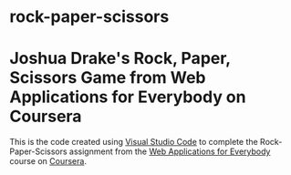 # rock-paper-scissors
<h1>Joshua Drake's Rock, Paper, Scissors Game from Web Applications for Everybody on Coursera</h1>
This is the code created using <a href="https://visualstudio.microsoft.com/downloads/">Visual Studio Code</a> to complete the Rock-Paper-Scissors assignment from the <a href="https://www.coursera.org/learn/web-applications-php">Web Applications for Everybody</a> course on <a href="https://coursera.org">Coursera</a>.
